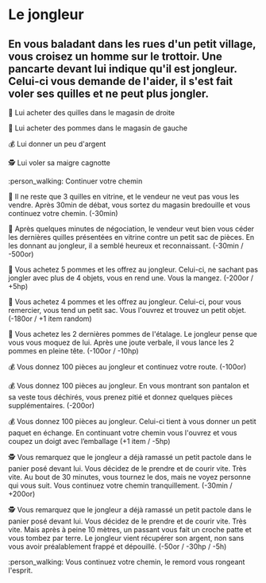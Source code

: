 # Le jongleur
## En vous baladant dans les rues d'un petit village, vous croisez un homme sur le trottoir. Une pancarte devant lui indique qu'il est jongleur. Celui-ci vous demande de l'aider, il s'est fait voler ses quilles et ne peut plus jongler.
:bowling: Lui acheter des quilles dans le magasin de droite

:apple: Lui acheter des pommes dans le magasin de gauche

:moneybag:  Lui donner un peu d'argent

:detective: Lui voler sa maigre cagnotte

:person_walking: Continuer votre chemin


:bowling: Il ne reste que 3 quilles en vitrine, et le vendeur ne veut pas vous les vendre. Après 30min de débat, vous sortez du magasin bredouille et vous continuez votre chemin. (-30min)

:bowling: Après quelques minutes de négociation, le vendeur veut bien vous céder les dernières quilles présentées en vitrine contre un petit sac de pièces. En les donnant au jongleur, il a semblé heureux et reconnaissant. (-30min / -500or)

:apple: Vous achetez 5 pommes et les offrez au jongleur. Celui-ci, ne sachant pas jongler avec plus de 4 objets, vous en rend une. Vous la mangez. (-200or / +5hp)

:apple: Vous achetez 4 pommes et les offrez au jongleur. Celui-ci, pour vous remercier, vous tend un petit sac. Vous l'ouvrez et trouvez un petit objet. (-180or / +1 item random)

:apple: Vous achetez les 2 dernières pommes de l'étalage. Le jongleur pense que vous vous moquez de lui. Après une joute verbale, il vous lance les 2 pommes en pleine tête. (-100or / -10hp)

:moneybag: Vous donnez 100 pièces au jongleur et continuez votre route. (-100or)

:moneybag: Vous donnez 100 pièces au jongleur. En vous montrant son pantalon et sa veste tous déchirés, vous prenez pitié et donnez quelques pièces supplémentaires. (-200or)

:moneybag: Vous donnez 100 pièces au jongleur. Celui-ci tient à vous donner un petit paquet en échange. En continuant votre chemin vous l'ouvrez et vous coupez un doigt avec l’emballage (+1 item / -5hp)

:detective: Vous remarquez que le jongleur a déjà ramassé un petit pactole dans le panier posé devant lui. Vous décidez de le prendre et de courir vite. Très vite. Au bout de 30 minutes, vous tournez le dos, mais ne voyez personne qui vous suit. Vous continuez votre chemin tranquillement. (-30min / +200or)

:detective: Vous remarquez que le jongleur a déjà ramassé un petit pactole dans le panier posé devant lui. Vous décidez de le prendre et de courir vite. Très vite. Mais après à peine 10 mètres, un  passant vous fait un croche patte et vous tombez par terre.  Le jongleur vient récupérer son argent, non sans vous avoir préalablement frappé et dépouillé. (-50or / -30hp / -5h)

:person_walking: Vous continuez votre chemin, le remord vous rongeant l'esprit.
